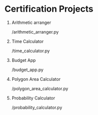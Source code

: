 # Certification Projects

1. Arithmetic arranger
	
 	/arithmetic_arranger.py

2. Time Calculator

	/time_calculator.py
   
3. Budget App

 	/budget_app.py

4. Polygon Area Calculator

	/polygon_area_calculator.py
   
5. Probability Calculator

	/probability_calculator.py